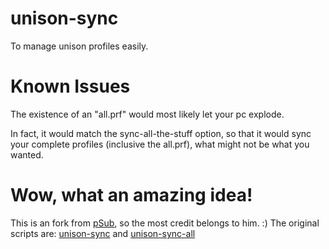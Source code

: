 unison-sync
===========
To manage unison profiles easily.

Known Issues
============
The existence of an "all.prf" would most likely let your pc explode.

In fact, it would match the sync-all-the-stuff option, so that it would
sync your complete profiles (inclusive the all.prf), what might not be
what you wanted.

Wow, what an amazing idea!
==========================
This is an fork from [pSub](https://github.com/pSub), so the most credit belongs to him. :)
The original scripts are:
[unison-sync](https://github.com/pSub/configs/blob/98ab547c7e9a91a687d8e896b776d16cf2040835/.bin/unison-sync)
and
[unison-sync-all](https://github.com/pSub/configs/blob/98ab547c7e9a91a687d8e896b776d16cf2040835/.bin/unison-sync-all)
